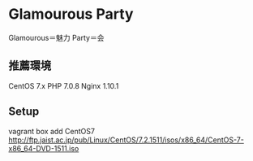 Glamourous Party
====

Glamourous＝魅力
Party＝会

## 推薦環境

CentOS 7.x
PHP 7.0.8
Nginx 1.10.1

## Setup

vagrant box add CentOS7 http://ftp.jaist.ac.jp/pub/Linux/CentOS/7.2.1511/isos/x86_64/CentOS-7-x86_64-DVD-1511.iso 
